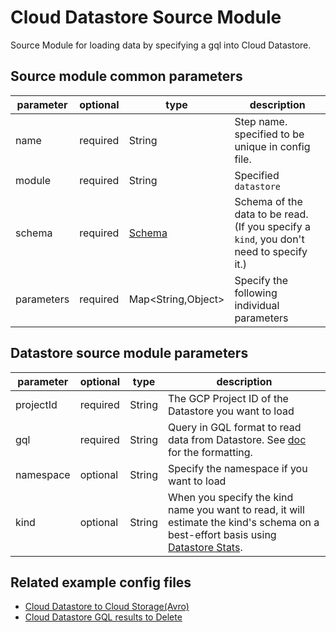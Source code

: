# Cloud Datastore Source Module

Source Module for loading data by specifying a gql into Cloud Datastore.

## Source module common parameters

| parameter | optional | type | description |
| --- | --- | --- | --- |
| name | required | String | Step name. specified to be unique in config file. |
| module | required | String | Specified `datastore` |
| schema | required | [Schema](SCHEMA.md) | Schema of the data to be read. (If you specify a `kind`, you don't need to specify it.) |
| parameters | required | Map<String,Object\> | Specify the following individual parameters |

## Datastore source module parameters

| parameter | optional | type | description |
| --- | --- | --- | --- |
| projectId | required | String | The GCP Project ID of the Datastore you want to load |
| gql | required | String | Query in GQL format to read data from Datastore. See [doc](https://cloud.google.com/datastore/docs/reference/gql_reference) for the formatting. |
| namespace | optional | String | Specify the namespace if you want to load |
| kind | optional | String | When you specify the kind name you want to read, it will estimate the kind's schema on a best-effort basis using [Datastore Stats](https://cloud.google.com/datastore/docs/concepts/stats). |

## Related example config files

* [Cloud Datastore to Cloud Storage(Avro)](../../../../examples/datastore-to-avro.json)
* [Cloud Datastore GQL results to Delete](../../../../examples/datastore-to-delete.json)
